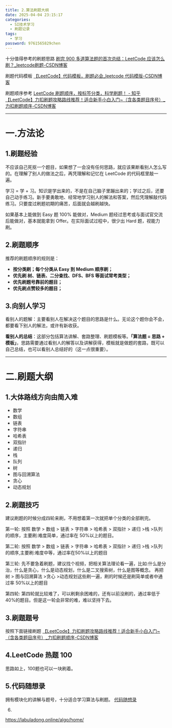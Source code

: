 ```yaml
---
title: 2.算法刷题大纲
date: 2025-04-04 23:15:17
categories:
  - SI技术学习
  - 刷题记录
tags:
  - 学习
password: 9761565829chen
---
```

十分值得参考的刷题思路
[刷完 900 多道算法题的首次总结：LeetCode 应该怎么刷？_leetcode刷题-CSDN博客](https://blog.csdn.net/fuxuemingzhu/article/details/105183554)

刷题代码模板
[【LeetCode】代码模板，刷题必会_leetcode 代码模版-CSDN博客](https://blog.csdn.net/fuxuemingzhu/article/details/101900729)

刷题顺序参考
[LeetCode 刷题顺序，按标签分类，科学刷题！ - 知乎](https://zhuanlan.zhihu.com/p/501483324)
[【LeetCode】力扣刷题攻略路线推荐！适合新手小白入门~（含各类题目序号）_力扣刷题顺序-CSDN博客](https://blog.csdn.net/2201_75299492/article/details/136405782)

---

# 一.方法论
## 1.刷题经验
不应该自己死抠一个题目，如果想了一会没有任何思路，就应该果断看别人怎么写的。在理解了别人的做法之后，再凭理解和记忆在 LeetCode 的代码框里敲一遍。

学习 = 学 + 习。知识是学出来的，不是在自己脑子里蹦出来的；学过之后，还要自己动手练习。新手要勇敢地、经常地学习别人的解法和答案，然后凭理解敲代码练习。只要度过刷题初期的痛苦，后面就会越刷越快。

如果基本上能做到 Easy 题 100% 能做对，Medium 题经过思考或与面试官交流后能做对，基本就能拿到 Offer。在实际面试过程中，很少出 Hard 题，视能力刷。


## 2.刷题顺序
推荐的刷题顺序的规则是：
- **按分类刷；每个分类从 Easy 到 Medium 顺序刷；**
- **优先刷 树、链表、二分查找、DFS、BFS 等面试常考类型；**
- **优先刷题号靠前的题目；**
- **优先刷点赞较多的题目；**


## 3.向别人学习
看别人的题解：主要看别人在解决这个题目的思路是什么。无论这个题你会不会，都要看下别人的解法，或许有新收获。

**看别人的总结**：这部分包括算法讲解、套路整理、刷题模板等。**「算法题 = 思路 + 模板」**，思路需要通过看别人的解答以及讲解获得，模板就是做题的套路，既可以自己总结，也可以看别人总结好的（这一点很重要）。

---

# 二.刷题大纲
## 1.大体路线方向由简入难
- 数学
- 数组
- 链表
- 字符串
- 哈希表
- 双指针
- 递归
- 栈
- 队列
- 树
- 图与回溯算法
- 贪心
- 动态规划


## 2.刷题技巧 
建议刷题的时候分成四轮来刷，不用想着第一次就把单个分类的全部刷完。

第一轮:
按照 数学 > 数组 > 链表 > 字符串 > 哈希表 > 双指针 > 递归 >栈 >队列 的顺序，主要刷:难度简单，通过率在 50%以上的题目。

第二轮:
按照 数学 > 数组 > 链表 > 字符串 > 哈希表 > 双指针 > 递归 >栈 >队列的顺序,主要刷:难度中等，通过率在50%以上的题目

第三轮:
先不要急着刷题，建议找个视频，把相关算法理论看一遍，比如:什么是分治，什么是贪心，什么是动态规划，什么是二叉搜索树，什么是图等概念。
再把树 > 图与回溯算法 >贪心 >动态规划这些刷一遍，刷的时候还是刷简单或者中通过率 50%以上的题目

第四轮:
第四轮就比较难了，可以刷剩余困难的，还有以前没刷的，通过率低于 40%的题目。但是这一轮会非常的难，难以坚持下去。


## 3.刷题题号
按照下面链接刷题
[【LeetCode】力扣刷题攻略路线推荐！适合新手小白入门~（含各类题目序号）_力扣刷题顺序-CSDN博客](https://blog.csdn.net/2201_75299492/article/details/136405782)


## 4.LeetCode 热题 100
思路如上，100题也可以一块刷着。


## 5.代码随想录
拥有模块化的讲解与题号，十分适合学习算法与刷题。
[代码随想录](https://programmercarl.com/)


6.
https://labuladong.online/algo/home/